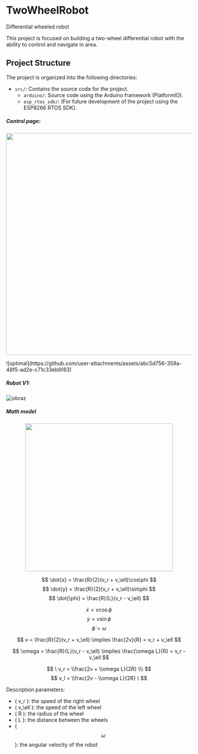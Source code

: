 # TwoWheelRobot
Differential wheeled robot

This project is focused on building a two-wheel differential robot with the ability to control and navigate in area.

## Project Structure
The project is organized into the following directories:

- `src/`: Contains the source code for the project.
  - `arduino/`: Source code using the Arduino framework (PlatformIO).
  - `esp_rtos_sdk/`: (For future development of the project using the ESP8266 RTOS SDK).


##### Control page:
<p align="center">
<!--   <img src="https://github.com/user-attachments/assets/38fbeb17-e8d2-4559-942d-c8bff26c4116" width="600" />  -->
  <img src="" width="600" /> 
</p>
![optimal](https://github.com/user-attachments/assets/abc5d756-359a-48f5-ad2e-c71c33eb6f83)



##### Robot V1:

![obraz](https://github.com/user-attachments/assets/38b9f7e8-5eff-4320-b6f4-4259ef2db660)


##### Math model
<p align="center">
  <img src="https://github.com/user-attachments/assets/35ea4db8-ad05-4e44-a2db-79f5267f586a" width="400" /> 
</p>

$$
\dot{x} = \frac{R}{2}(v_r + v_\ell)\cos\phi
$$
$$
\dot{y} = \frac{R}{2}(v_r + v_\ell)\sin\phi
$$
$$
\dot{\phi} = \frac{R}{L}(v_r - v_\ell)
$$

$$
\dot{x} = v\cos\phi
$$
$$
\dot{y} = v\sin\phi
$$
$$
\dot{\phi} = \omega
$$

$$
v = \frac{R}{2}(v_r + v_\ell) \implies \frac{2v}{R} = v_r + v_\ell
$$

$$
\omega = \frac{R}{L}(v_r - v_\ell) \implies \frac{\omega L}{R} = v_r - v_\ell
$$

$$
\ v_r = \\frac{2v + \\omega L}{2R} \\\ 
$$
$$
 v_l = \\frac{2v - \\omega L}{2R} \
$$

Description parameters:
- \( v_r \): the speed of the right wheel
- \( v_\ell \): the speed of the left wheel
- \( R \): the radius of the wheel
- \( L \): the distance between the wheels
- \( $$\omega$$ \): the angular velocity of the robot
